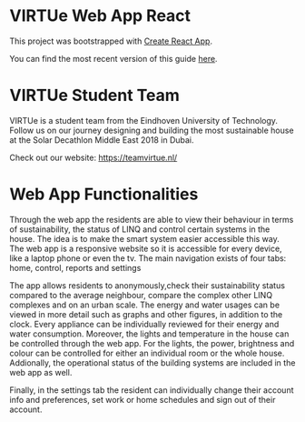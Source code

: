 # VIRTUe Web App React

This project was bootstrapped with [Create React App](https://github.com/facebookincubator/create-react-app).

You can find the most recent version of this guide [here](https://github.com/facebook/create-react-app/blob/master/packages/react-scripts/template/README.md).

# VIRTUe Student Team
VIRTUe is a student team from the Eindhoven University of Technology. Follow us on our journey designing and building
the most sustainable house at the Solar Decathlon Middle East 2018 in Dubai.

Check out our website: https://teamvirtue.nl/

# Web App Functionalities
Through the web app the residents are able to view their behaviour in terms of sustainability, the status of LINQ and
control certain systems in the house. The idea is to make the smart system easier accessible this way. The web app is a
responsive website so it is accessible for every device, like a laptop phone or even the tv. The main navigation exists
of four tabs: home, control, reports and settings

The app allows residents to anonymously,check their sustainability status compared to the average neighbour, compare the
complex other LINQ complexes and on an urban scale. The energy and water usages can be viewed in more detail such as
graphs and other figures, in addition to the clock. Every appliance can be individually reviewed for their energy and
water consumption. Moreover, the lights and temperature in the house can be controlled through the web app. For the
lights, the power, brightness and colour can be controlled for either an individual room or the whole house. Addionally,
the operational status of the building systems are included in the web app as well.

Finally, in the settings tab the resident can individually change their account info and preferences, set work or home
schedules and sign out of their account.